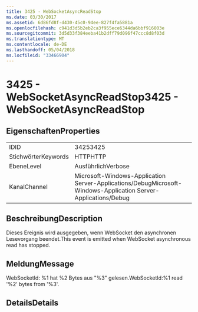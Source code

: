 ```yaml
---
title: 3425 - WebSocketAsyncReadStop
ms.date: 03/30/2017
ms.assetid: 6d86fd8f-d430-45c0-94ee-827f4fa5881a
ms.openlocfilehash: c941d3d5b2eb2ca3f955ece6344da6bbf916003e
ms.sourcegitcommit: 3d5d33f384eeba41b2dff79d096f47ccc8d8f03d
ms.translationtype: MT
ms.contentlocale: de-DE
ms.lasthandoff: 05/04/2018
ms.locfileid: "33466904"
---
```

# <a name="3425---websocketasyncreadstop"></a><span data-ttu-id="03163-102">3425 - WebSocketAsyncReadStop</span><span class="sxs-lookup"><span data-stu-id="03163-102">3425 - WebSocketAsyncReadStop</span></span>
## <a name="properties"></a><span data-ttu-id="03163-103">Eigenschaften</span><span class="sxs-lookup"><span data-stu-id="03163-103">Properties</span></span>  
  
|||  
|-|-|  
|<span data-ttu-id="03163-104">ID</span><span class="sxs-lookup"><span data-stu-id="03163-104">ID</span></span>|<span data-ttu-id="03163-105">3425</span><span class="sxs-lookup"><span data-stu-id="03163-105">3425</span></span>|  
|<span data-ttu-id="03163-106">Stichwörter</span><span class="sxs-lookup"><span data-stu-id="03163-106">Keywords</span></span>|<span data-ttu-id="03163-107">HTTP</span><span class="sxs-lookup"><span data-stu-id="03163-107">HTTP</span></span>|  
|<span data-ttu-id="03163-108">Ebene</span><span class="sxs-lookup"><span data-stu-id="03163-108">Level</span></span>|<span data-ttu-id="03163-109">Ausführlich</span><span class="sxs-lookup"><span data-stu-id="03163-109">Verbose</span></span>|  
|<span data-ttu-id="03163-110">Kanal</span><span class="sxs-lookup"><span data-stu-id="03163-110">Channel</span></span>|<span data-ttu-id="03163-111">Microsoft-Windows-Application Server-Applications/Debug</span><span class="sxs-lookup"><span data-stu-id="03163-111">Microsoft-Windows-Application Server-Applications/Debug</span></span>|  
  
## <a name="description"></a><span data-ttu-id="03163-112">Beschreibung</span><span class="sxs-lookup"><span data-stu-id="03163-112">Description</span></span>  
 <span data-ttu-id="03163-113">Dieses Ereignis wird ausgegeben, wenn WebSocket den asynchronen Lesevorgang beendet.</span><span class="sxs-lookup"><span data-stu-id="03163-113">This event is emitted when WebSocket asynchronous read has stopped.</span></span>  
  
## <a name="message"></a><span data-ttu-id="03163-114">Meldung</span><span class="sxs-lookup"><span data-stu-id="03163-114">Message</span></span>  
 <span data-ttu-id="03163-115">WebSocketId: %1 hat %2 Bytes aus "%3" gelesen.</span><span class="sxs-lookup"><span data-stu-id="03163-115">WebSocketId:%1 read '%2' bytes from '%3'.</span></span>  
  
## <a name="details"></a><span data-ttu-id="03163-116">Details</span><span class="sxs-lookup"><span data-stu-id="03163-116">Details</span></span>
